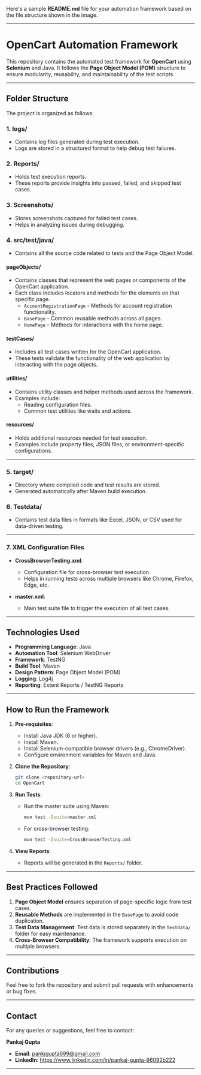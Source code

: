 Here's a sample **README.md** file for your automation framework based on the file structure shown in the image.

---

# **OpenCart Automation Framework**

This repository contains the automated test framework for **OpenCart** using **Selenium** and Java. It follows the **Page Object Model (POM)** structure to ensure modularity, reusability, and maintainability of the test scripts.

---

## **Folder Structure**

The project is organized as follows:

### 1. **logs/**
   - Contains log files generated during test execution.
   - Logs are stored in a structured format to help debug test failures.

### 2. **Reports/**
   - Holds test execution reports.
   - These reports provide insights into passed, failed, and skipped test cases.

### 3. **Screenshots/**
   - Stores screenshots captured for failed test cases.
   - Helps in analyzing issues during debugging.

### 4. **src/test/java/**
   - Contains all the source code related to tests and the Page Object Model.

#### **pageObjects/**
   - Contains classes that represent the web pages or components of the OpenCart application.
   - Each class includes locators and methods for the elements on that specific page.
     - `AccountRegistrationPage` - Methods for account registration functionality.
     - `BasePage` - Common reusable methods across all pages.
     - `HomePage` - Methods for interactions with the home page.

#### **testCases/**
   - Includes all test cases written for the OpenCart application.
   - These tests validate the functionality of the web application by interacting with the page objects.

#### **utilities/**
   - Contains utility classes and helper methods used across the framework.
   - Examples include:
     - Reading configuration files.
     - Common test utilities like waits and actions.

#### **resources/**
   - Holds additional resources needed for test execution.
   - Examples include property files, JSON files, or environment-specific configurations.

---

### 5. **target/**
   - Directory where compiled code and test results are stored.
   - Generated automatically after Maven build execution.

### 6. **Testdata/**
   - Contains test data files in formats like Excel, JSON, or CSV used for data-driven testing.

---

### 7. **XML Configuration Files**

- **CrossBrowserTesting.xml**: 
   - Configuration file for cross-browser test execution.
   - Helps in running tests across multiple browsers like Chrome, Firefox, Edge, etc.

- **master.xml**: 
   - Main test suite file to trigger the execution of all test cases.

---

## **Technologies Used**
- **Programming Language**: Java
- **Automation Tool**: Selenium WebDriver
- **Framework**: TestNG
- **Build Tool**: Maven
- **Design Pattern**: Page Object Model (POM)
- **Logging**: Log4j
- **Reporting**: Extent Reports / TestNG Reports

---

## **How to Run the Framework**

1. **Pre-requisites**:
   - Install Java JDK (8 or higher).
   - Install Maven.
   - Install Selenium-compatible browser drivers (e.g., ChromeDriver).
   - Configure environment variables for Maven and Java.

2. **Clone the Repository**:
   ```bash
   git clone <repository-url>
   cd OpenCart
   ```

3. **Run Tests**:
   - Run the master suite using Maven:
     ```bash
     mvn test -Dsuite=master.xml
     ```

   - For cross-browser testing:
     ```bash
     mvn test -Dsuite=CrossBrowserTesting.xml
     ```

4. **View Reports**:
   - Reports will be generated in the `Reports/` folder.

---

## **Best Practices Followed**
1. **Page Object Model** ensures separation of page-specific logic from test cases.
2. **Reusable Methods** are implemented in the `BasePage` to avoid code duplication.
3. **Test Data Management**: Test data is stored separately in the `Testdata/` folder for easy maintenance.
4. **Cross-Browser Compatibility**: The framework supports execution on multiple browsers.

---

## **Contributions**
Feel free to fork the repository and submit pull requests with enhancements or bug fixes.

---

## **Contact**
For any queries or suggestions, feel free to contact:

**Pankaj Gupta**  
- **Email**: pankjgupta699@gmail.com  
- **LinkedIn**: https://www.linkedin.com/in/pankaj-gupta-96092b222  

---
